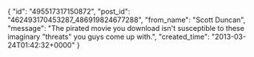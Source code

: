  {
   "id": "495517317150872",
   "post_id": "462493170453287_486919824677288",
   "from_name": "Scott Duncan",
   "message": "The pirated movie you download isn't susceptible to these imaginary \"threats\" you guys come up with.",
   "created_time": "2013-03-24T01:42:32+0000"
 }
